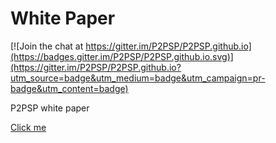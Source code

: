 # White Paper

[![Join the chat at https://gitter.im/P2PSP/P2PSP.github.io](https://badges.gitter.im/P2PSP/P2PSP.github.io.svg)](https://gitter.im/P2PSP/P2PSP.github.io?utm_source=badge&utm_medium=badge&utm_campaign=pr-badge&utm_content=badge)

P2PSP white paper

[Click me](http://P2PSP.github.io)
